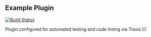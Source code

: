 
## Example Plugin

[![Build Status](https://travis-ci.org/mgburns/example-plugin.svg?branch=master)](https://travis-ci.org/mgburns/example-plugin)

Plugin configured for automated testing and code linting via Travis CI
